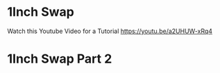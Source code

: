 # 1Inch Swap
Watch this Youtube Video for a Tutorial https://youtu.be/a2UHUW-xRq4

# 1Inch Swap Part 2
